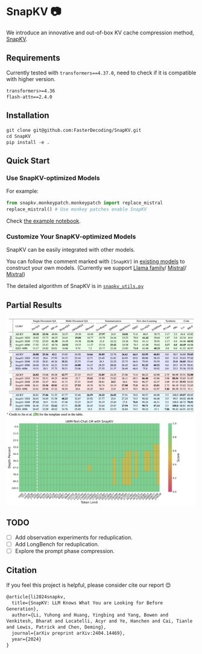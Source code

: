 # SnapKV :camera:
We introduce an innovative and out-of-box KV cache compression method, [SnapKV](https://arxiv.org/abs/2404.14469).
## Requirements
Currently tested with `transformers==4.37.0`, need to check if it is compatible with higher version.
```
transformers>=4.36
flash-attn==2.4.0
```
## Installation
```
git clone git@github.com:FasterDecoding/SnapKV.git
cd SnapKV
pip install -e .
```
## Quick Start
### Use SnapKV-optimized Models
For example: 
```python
from snapkv.monkeypatch.monkeypatch import replace_mistral
replace_mistral() # Use monkey patches enable SnapKV
```

Check [the example notebook](./notebook/example.ipynb).

### Customize Your SnapKV-optimized Models
SnapKV can be easily integrated with other models. 

You can follow the comment marked with `[SnapKV]` in [existing models](./snapkv/monkeypatch/monkeypatch.py) to construct your own models. (Currently we support [Llama family](./snapkv/monkeypatch/llama_hijack_4_37.py)/ [Mistral](./snapkv/monkeypatch//mistral_hijack_4_37.py)/ [Mixtral](./snapkv/monkeypatch//mixtral_hijack_4_37.py)) 

The detailed algorithm of SnapKV is in [`snapkv_utils.py`](./snapkv/monkeypatch/snapkv_utils.py)


## Partial Results
![Comprehensive Experiment Results on LongBench](./assets/longbench.jpg)
![Pressure Test Result on Needle-in-a-Haystack](./assets/LWM-Text-Chat-1M_SnapKV.jpg)

## TODO
- [ ] Add observation experiments for reduplication.
- [ ] Add LongBench for reduplication.
- [ ] Explore the prompt phase compression.

## Citation
If you feel this project is helpful, please consider cite our report :blush:
```
@article{li2024snapkv,
  title={SnapKV: LLM Knows What You are Looking for Before Generation},
  author={Li, Yuhong and Huang, Yingbing and Yang, Bowen and Venkitesh, Bharat and Locatelli, Acyr and Ye, Hanchen and Cai, Tianle and Lewis, Patrick and Chen, Deming},
  journal={arXiv preprint arXiv:2404.14469},
  year={2024}
}
```